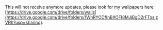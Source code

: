 This will not receive anymore updates, please look for my wallpapers here: [https://drive.google.com/drive/folders/walls](https://drive.google.com/drive/folders/1WnRYODfInBXOFI8MJjBgD2rFTosjzVRh?usp=sharing).
